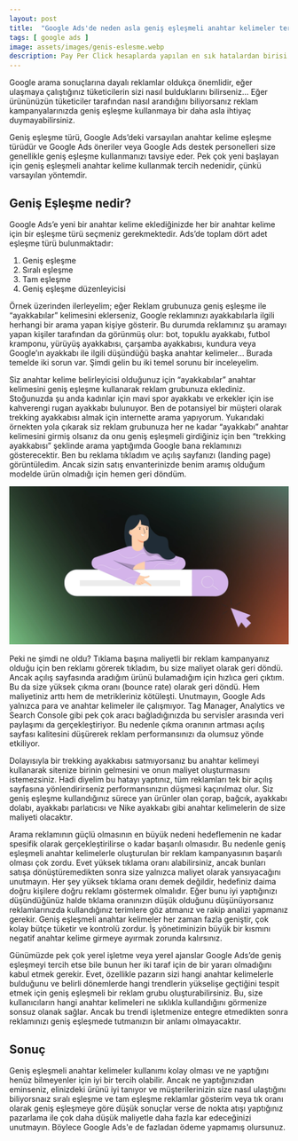 ```yaml
---
layout: post
title:  "Google Ads'de neden asla geniş eşleşmeli anahtar kelimeler tercih etmemelisiniz?"
tags: [ google ads ]
image: assets/images/genis-eslesme.webp
description: Pay Per Click hesaplarda yapılan en sık hatalardan birisi tüm anahtar kelimeleri geniş eşleşme kullanmaktır. Peki neden reklamlarınızda çoğunlukla geniş eşleşmeli anahtar kelimeler kullanmamalısınız?
---
```

Google arama sonuçlarına dayalı reklamlar oldukça önemlidir, eğer ulaşmaya çalıştığınız tüketicilerin sizi nasıl bulduklarını bilirseniz… Eğer ürününüzün tüketiciler tarafından nasıl arandığını biliyorsanız reklam kampanyalarınızda geniş eşleşme kullanmaya bir daha asla ihtiyaç duymayabilirsiniz.

Geniş eşleşme türü, Google Ads’deki varsayılan anahtar kelime eşleşme türüdür ve Google Ads öneriler veya Google Ads destek personelleri size genellikle geniş eşleşme kullanmanızı tavsiye eder. Pek çok yeni başlayan için geniş eşleşmeli anahtar kelime kullanmak tercih nedenidir, çünkü varsayılan yöntemdir.

## Geniş Eşleşme nedir?
Google Ads’e yeni bir anahtar kelime eklediğinizde her bir anahtar kelime için bir eşleşme türü seçmeniz gerekmektedir. Ads’de toplam dört adet eşleşme türü bulunmaktadır:
1. Geniş eşleşme
2. Sıralı eşleşme
3. Tam eşleşme
4. Geniş eşleşme düzenleyicisi

Örnek üzerinden ilerleyelim; eğer Reklam grubunuza geniş eşleşme ile “ayakkabılar” kelimesini eklerseniz, Google reklamınızı ayakkabılarla ilgili herhangi bir arama yapan kişiye gösterir. Bu durumda reklamınız şu aramayı yapan kişiler tarafından da görünmüş olur: bot, topuklu ayakkabı, futbol kramponu, yürüyüş ayakkabısı, çarşamba ayakkabısı, kundura veya Google’ın ayakkabı ile ilgili düşündüğü başka anahtar kelimeler… Burada temelde iki sorun var. Şimdi gelin bu iki temel sorunu bir inceleyelim.

Siz anahtar kelime belirleyicisi olduğunuz için “ayakkabılar” anahtar kelimesini geniş eşleşme kullanarak reklam grubunuza eklediniz. Stoğunuzda şu anda kadınlar için mavi spor ayakkabı ve erkekler için ise kahverengi rugan ayakkabı bulunuyor. Ben de potansiyel bir müşteri olarak trekking ayakkabısı almak için internette arama yapıyorum. Yukarıdaki örnekten yola çıkarak siz reklam grubunuza her ne kadar “ayakkabı” anahtar kelimesini girmiş olsanız da onu geniş eşleşmeli girdiğiniz için ben “trekking ayakkabısı” şeklinde arama yaptığımda Google bana reklamınızı gösterecektir. Ben bu reklama tıkladım ve açılış sayfanızı (Ianding page) görüntüledim. Ancak sizin satış envanterinizde benim aramış olduğum modelde ürün olmadığı için hemen geri döndüm.

![Google Ads'de geniş eşleşmeli anahtar kelimeler kullanmayın](/assets/images/broad-match.webp)

Peki ne şimdi ne oldu? Tıklama başına maliyetli bir reklam kampanyanız olduğu için ben reklamı görerek tıkladım, bu size maliyet olarak geri döndü. Ancak açılış sayfasında aradığım ürünü bulamadığım için hızlıca geri çıktım. Bu da size yüksek çıkma oranı (bounce rate) olarak geri döndü. Hem maliyetiniz arttı hem de metrikleriniz kötüleşti. Unutmayın, Google Ads yalnızca para ve anahtar kelimeler ile çalışmıyor. Tag Manager, Analytics ve Search Console gibi pek çok aracı bağladığınızda bu servisler arasında veri paylaşımı da gerçekleştiriyor. Bu nedenle çıkma oranının artması açılış sayfası kalitesini düşürerek reklam performansınızı da olumsuz yönde etkiliyor.

Dolayısıyla bir trekking ayakkabısı satmıyorsanız bu anahtar kelimeyi kullanarak sitenize birinin gelmesini ve onun maliyet oluşturmasını istemezsiniz. Hadi diyelim bu hatayı yaptınız, tüm reklamları tek bir açılış sayfasına yönlendirirseniz performansınızın düşmesi kaçınılmaz olur. Siz geniş eşleşme kullandığınız sürece yan ürünler olan çorap, bağcık, ayakkabı dolabı, ayakkabı parlatıcısı ve Nike ayakkabı gibi anahtar kelimelerin de size maliyeti olacaktır.

Arama reklamının güçlü olmasının en büyük nedeni hedeflemenin ne kadar spesifik olarak gerçekleştirilirse o kadar başarılı olmasıdır. Bu nedenle geniş eşleşmeli anahtar kelimelerle oluşturulan bir reklam kampanyasının başarılı olması çok zordu. Evet yüksek tıklama oranı alabilirsiniz, ancak bunları satışa dönüştüremedikten sonra size yalnızca maliyet olarak yansıyacağını unutmayın. Her şey yüksek tıklama oranı demek değildir, hedefiniz daima doğru kişilere doğru reklamı göstermek olmalıdır. Eğer bunu iyi yaptığınızı düşündüğünüz halde tıklama oranınızın düşük olduğunu düşünüyorsanız reklamlarınızda kullandığınız terimlere göz atmanız ve rakip analizi yapmanız gerekir. Geniş eşleşmeli anahtar kelimeler her zaman fazla geniştir, çok kolay bütçe tüketir ve kontrolü zordur. İş yönetiminizin büyük bir kısmını negatif anahtar kelime girmeye ayırmak zorunda kalırsınız.

Günümüzde pek çok yerel işletme veya yerel ajanslar Google Ads’de geniş eşleşmeyi tercih etse bile bunun her iki taraf için de bir yararı olmadığını kabul etmek gerekir. Evet, özellikle pazarın sizi hangi anahtar kelimelerle bulduğunu ve belirli dönemlerde hangi trendlerin yükselişe geçtiğini tespit etmek için geniş eşleşmeli bir reklam grubu oluşturabilirsiniz. Bu, size kullanıcıların hangi anahtar kelimeleri ne sıklıkla kullandığını görmenize sonsuz olanak sağlar. Ancak bu trendi işletmenize entegre etmedikten sonra reklamınızı geniş eşleşmede tutmanızın bir anlamı olmayacaktır.

## Sonuç
Geniş eşleşmeli anahtar kelimeler kullanımı kolay olması ve ne yaptığını henüz bilmeyenler için iyi bir tercih olabilir. Ancak ne yaptığınızıdan eminseniz, elinizdeki ürünü iyi tanıyor ve müşterilerinizin size nasıl ulaştığını biliyorsnaız sıralı eşleşme ve tam eşleşme reklamlar gösterim veya tık oranı olarak geniş eşleşmeye göre düşük sonuçlar verse de nokta atışı yaptığınız pazarlama ile çok daha düşük maliyetle daha fazla kar edeceğinizi unutmayın. Böylece Google Ads'e de fazladan ödeme yapmamış olursunuz.